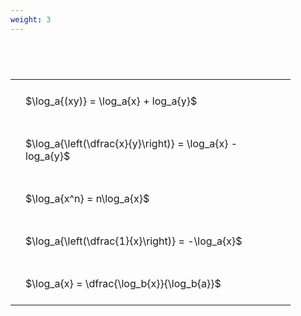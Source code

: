 ```yaml
---
weight: 3
---
```


#  
<br>
<style type="text/css">
#T_79d6f th.col_heading {
  text-align: left;
  font-size: 1em;
}
#T_79d6f td {
  text-align: left;
  font-size: 1em;
  padding: 1.5em;
}
#T_79d6f_row0_col0, #T_79d6f_row1_col0, #T_79d6f_row2_col0, #T_79d6f_row3_col0, #T_79d6f_row4_col0 {
  width: 400px;
  white-space: pre-wrap;
}
</style>
<table id="T_79d6f">
  <thead>
  </thead>
  <tbody>
    <tr>
      <td id="T_79d6f_row0_col0" class="data row0 col0" >$\log_a{(xy)} = \log_a{x} + log_a{y}$</td>
    </tr>
    <tr>
      <td id="T_79d6f_row1_col0" class="data row1 col0" >$\log_a{\left(\dfrac{x}{y}\right)} = \log_a{x} - log_a{y}$</td>
    </tr>
    <tr>
      <td id="T_79d6f_row2_col0" class="data row2 col0" >$\log_a{x^n} = n\log_a{x}$</td>
    </tr>
    <tr>
      <td id="T_79d6f_row3_col0" class="data row3 col0" >$\log_a{\left(\dfrac{1}{x}\right)} = -\log_a{x}$</td>
    </tr>
    <tr>
      <td id="T_79d6f_row4_col0" class="data row4 col0" >$\log_a{x} = \dfrac{\log_b{x}}{\log_b{a}}$</td>
    </tr>
  </tbody>
</table>
